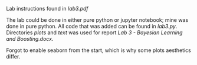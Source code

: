 Lab instructions found in *lab3.pdf*

The lab could be done in either pure python or jupyter notebook; mine was done in pure python. All code that was added can
be found in *lab3.py*. Directories *plots* and *text* was used for report *Lab 3 - Bayesian Learning and Boosting.docx*.

Forgot to enable seaborn from the start, which is why some plots aesthetics differ.
